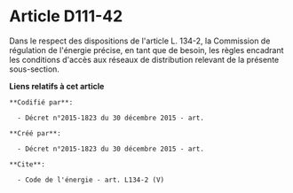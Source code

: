 # Article D111-42

Dans le respect des dispositions de l'article L. 134-2, la Commission de régulation de l'énergie précise, en tant que de
besoin, les règles encadrant les conditions d'accès aux réseaux de distribution relevant de la présente sous-section.

**Liens relatifs à cet article**

	**Codifié par**:

	  - Décret n°2015-1823 du 30 décembre 2015 - art.

	**Créé par**:

	  - Décret n°2015-1823 du 30 décembre 2015 - art.

	**Cite**:

	  - Code de l'énergie - art. L134-2 (V)
